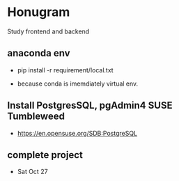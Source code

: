 # Honugram

Study frontend and backend 

## anaconda env
* pip install -r requirement/local.txt

* because conda is imemdiately virtual env.

## Install PostgresSQL, pgAdmin4 SUSE Tumbleweed
* https://en.opensuse.org/SDB:PostgreSQL

## complete project
* Sat Oct 27